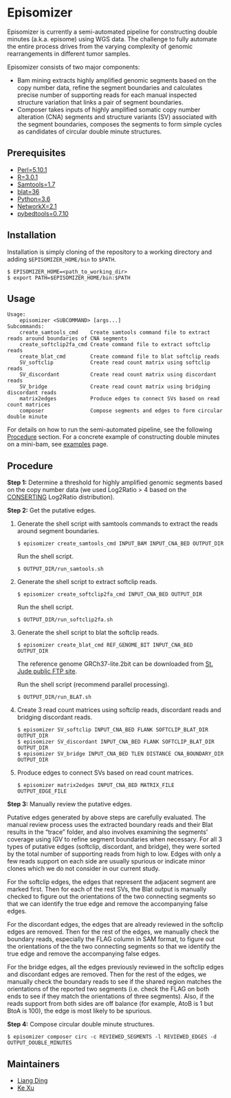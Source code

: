 # Episomizer
Episomizer is currently a semi-automated pipeline for constructing double minutes (a.k.a. episome) 
using WGS data. The challenge to fully automate the entire process drives from the varying 
complexity of genomic rearrangements in different tumor samples.

Episomizer consists of two major components:
* Bam mining extracts highly amplified genomic segments based on the copy number data, refine the 
segment boundaries and calculates precise number of supporting reads for each manual inspected 
structure variation that links a pair of segment boundaries.
* Composer takes inputs of highly amplified somatic copy number alteration (CNA) segments and
structure variants (SV) associated with the segment boundaries, composes the segments to form simple
cycles as candidates of circular double minute structures.

## Prerequisites
* [Perl=5.10.1](https://www.perl.org/)
* [R=3.0.1](https://www.r-project.org/)
* [Samtools=1.7](http://samtools.sourceforge.net/)
* [blat=36](https://genome.ucsc.edu/FAQ/FAQblat)
* [Python=3.6](https://www.python.org/downloads/release/python-360/)
* [NetworkX=2.1](https://networkx.github.io/)
* [pybedtools=0.7.10](https://daler.github.io/pybedtools/#getting-started)

## Installation
Installation is simply cloning of the repository to a working directory and 
adding `$EPISOMIZER_HOME/bin` to `$PATH`.
```
$ EPISOMIZER_HOME=<path_to_working_dir>
$ export PATH=$EPISOMIZER_HOME/bin:$PATH
```

## Usage
```
Usage:
    episomizer <SUBCOMMAND> [args...]
Subcommands:
    create_samtools_cmd    Create samtools command file to extract reads around boundaries of CNA segments
    create_softclip2fa_cmd Create command file to extract softclip reads
    create_blat_cmd        Create command file to blat softclip reads
    SV_softclip            Create read count matrix using softclip reads
    SV_discordant          Create read count matrix using discordant reads
    SV_bridge              Create read count matrix using bridging discordant reads
    matrix2edges           Produce edges to connect SVs based on read count matrices
    composer               Compose segments and edges to form circular double minute
```
For details on how to run the semi-automated pipeline, see the following [Procedure](#Procedure) section. For a
concrete example of constructing double minutes on a mini-bam, see [examples](./examples/README.md) page.

## Procedure
**Step 1:** Determine a threshold for highly amplified genomic segments based on the copy number data 
(we used Log2Ratio > 4 based on the [CONSERTING](https://www.nature.com/articles/nmeth.3394) Log2Ratio 
distribution).

**Step 2:** Get the putative edges.
1. Generate the shell script with samtools commands to extract the reads around segment boundaries.
    ```
    $ episomizer create_samtools_cmd INPUT_BAM INPUT_CNA_BED OUTPUT_DIR
    ```
    Run the shell script.
    ```
    $ OUTPUT_DIR/run_samtools.sh 
    ```

2. Generate the shell script to extract softclip reads.
    ```
    $ episomizer create_softclip2fa_cmd INPUT_CNA_BED OUTPUT_DIR
    ```
    Run the shell script.
    ```
    $ OUTPUT_DIR/run_softclip2fa.sh
    ```
    
3. Generate the shell script to blat the softclip reads.
    ```
    $ episomizer create_blat_cmd REF_GENOME_BIT INPUT_CNA_BED OUTPUT_DIR
    ```
    The reference genome GRCh37-lite.2bit can be downloaded from 
    [St. Jude public FTP site](http://ftp.stjude.org/pub/software/cis-x/GRCh37-lite.2bit).
    
    Run the shell script (recommend parallel processing).
    ```
    $ OUTPUT_DIR/run_BLAT.sh
    ```
    
 4. Create 3 read count matrices using softclip reads, discordant reads and bridging discordant reads.
    ```
    $ episomizer SV_softclip INPUT_CNA_BED FLANK SOFTCLIP_BLAT_DIR OUTPUT_DIR
    $ episomizer SV_discordant INPUT_CNA_BED FLANK SOFTCLIP_BLAT_DIR OUTPUT_DIR
    $ episomizer SV_bridge INPUT_CNA_BED TLEN DISTANCE CNA_BOUNDARY_DIR OUTPUT_DIR
    ```
    
 5. Produce edges to connect SVs based on read count matrices.
    ```
    $ episomizer matrix2edges INPUT_CNA_BED MATRIX_FILE OUTPUT_EDGE_FILE
    ```
    
**Step 3:** Manually review the putative edges.

Putative edges generated by above steps are carefully evaluated. The manual review process 
uses the extracted boundary reads and their Blat results in the “trace” folder, and also involves examining the 
segments’ coverage using IGV to refine segment boundaries when necessary. For all 3 types of putative edges (softclip, 
discordant, and bridge), they were sorted by the total number of supporting reads from high to low. Edges with only
a few reads support on each side are usually spurious or indicate minor clones which we do not consider in our 
current study.

For the softclip edges, the edges that represent the adjacent segment are marked first. Then for each of the rest 
SVs, the Blat output is manually checked to figure out the orientations of the two connecting segments so that we 
can identify the true edge and remove the accompanying false edges. 

For the discordant edges, the edges that are already reviewed in the softclip edges are removed. Then for the 
rest of the edges, we manually check the boundary reads, especially the FLAG column in SAM format, to figure out 
the orientations of the the two connecting segments so that we identify the true edge and remove the accompanying 
false edges.

For the bridge edges, all the edges previously reviewed in the softclip edges and discordant edges are removed.
Then for the rest of the edges, we manually check the boundary reads to see if the shared region matches the 
orientations of the reported two segments (i.e. check the FLAG on both ends to see if they match the orientations 
of three segments). Also, if the reads support from both sides are off balance (for example, AtoB is 1 but BtoA 
is 100), the edge is most likely to be spurious.

**Step 4:** Compose circular double minute structures.
```
$ episomizer composer circ -c REVIEWED_SEGMENTS -l REVIEWED_EDGES -d OUTPUT_DOUBLE_MINUTES
```

## Maintainers
* [Liang Ding](https://github.com/adamdingliang)
* [Ke Xu](https://github.com/FromSoSimple)